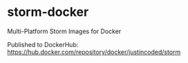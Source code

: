 # storm-docker
Multi-Platform Storm Images for Docker

Published to DockerHub: https://hub.docker.com/repository/docker/justincoded/storm

